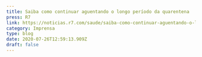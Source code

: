 ```yaml
---
title: Saiba como continuar aguentando o longo período da quarentena
press: R7
link: https://noticias.r7.com/saude/saiba-como-continuar-aguentando-o-longo-periodo-da-quarentena-26072020
category: Imprensa
type: blog
date: 2020-07-26T12:59:13.909Z
draft: false
---
```

